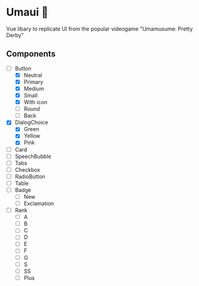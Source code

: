 # Umaui 🐎

Vue libary to replicate UI from the popular videogame "Umamusume: Pretty Derby"

## Components

- [ ] Button
  - [x] Neutral
  - [x] Primary
  - [x] Medium
  - [x] Small
  - [x] With icon
  - [ ] Round
  - [ ] Back
- [x] DialogChoice
  - [x] Green
  - [x] Yellow
  - [x] Pink
- [ ] Card
- [ ] SpeechBubble
- [ ] Tabs
- [ ] Checkbox
- [ ] RadioButton
- [ ] Table
- [ ] Badge
  - [ ] New
  - [ ] Exclamation
- [ ] Rank
  - [ ] A
  - [ ] B
  - [ ] C
  - [ ] D
  - [ ] E
  - [ ] F
  - [ ] G
  - [ ] S
  - [ ] SS
  - [ ] Plus
